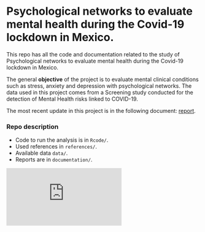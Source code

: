 # Psychological networks to evaluate mental health during the Covid-19 lockdown in Mexico.  

This repo has all the code and documentation related to the study of Psychological networks to evaluate mental health during the Covid-19 lockdown in Mexico.  

The general **objective** of the project is to evaluate mental clinical conditions such as stress, anxiety and depression with psychological networks. The data used in this project comes from a Screening study conducted for the detection of Mental Health risks linked to COVID-19.

The most recent update in this project is in the following document: [report](https://github.com/ElenaVillano/mental_networks/blob/main/documentation/reporte.pdf).

### Repo description

- Code to run the analysis is in `Rcode/`.
- Used references in `references/`.
- Available data `data/`.
- Reports are in `documentation/`.


![Red psicológica](https://github.com/ElenaVillano/mental_networks/blob/main/documentation/images/net_todo.pdf)
